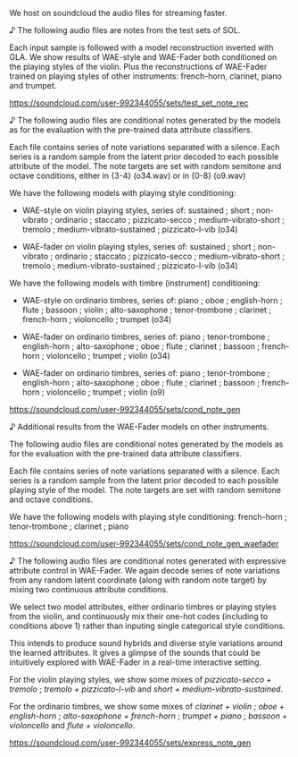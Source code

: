 We host on soundcloud the audio files for streaming faster.

♪ The following audio files are notes from the test sets of SOL.

Each input sample is followed with a model reconstruction inverted with GLA. We show results of WAE-style and WAE-Fader both conditioned on the playing styles of the violin. Plus the reconstructions of WAE-Fader trained on playing styles of other instruments: french-horn, clarinet, piano and trumpet.

https://soundcloud.com/user-992344055/sets/test_set_note_rec

♪ The following audio files are conditional notes generated by the models as for the evaluation with the pre-trained data attribute classifiers.

Each file contains series of note variations separated with a silence. Each series is a random sample from the latent prior decoded to each possible attribute of the model. The note targets are set with random semitone and octave conditions, either in {3-4} (o34.wav) or in {0-8} (o9.wav)

We have the following models with playing style conditioning:

+ WAE-style on violin playing styles, series of: sustained ; short ; non-vibrato ; ordinario ; staccato ; pizzicato-secco ; medium-vibrato-short ; tremolo ; medium-vibrato-sustained ; pizzicato-l-vib (o34)

+ WAE-fader on violin playing styles, series of: sustained ; short ; non-vibrato ; ordinario ; staccato ; pizzicato-secco ; medium-vibrato-short ; tremolo ; medium-vibrato-sustained ; pizzicato-l-vib (o34)

We have the following models with timbre (instrument) conditioning:

+ WAE-style on ordinario timbres, series of: piano ; oboe ; english-horn ; flute ; bassoon ; violin ; alto-saxophone ; tenor-trombone ; clarinet ; french-horn ; violoncello ; trumpet (o34)

+ WAE-fader on ordinario timbres, series of: piano ; tenor-trombone ; english-horn ; alto-saxophone ;  oboe ; flute ; clarinet ; bassoon ; french-horn ; violoncello ; trumpet ; violin (o34)

+ WAE-fader on ordinario timbres, series of: piano ; tenor-trombone ; english-horn ; alto-saxophone ;  oboe ; flute ; clarinet ; bassoon ; french-horn ; violoncello ; trumpet ; violin (o9)

https://soundcloud.com/user-992344055/sets/cond_note_gen

♪ Additional results from the WAE-Fader models on other instruments.

The following audio files are conditional notes generated by the models as for the evaluation with the pre-trained data attribute classifiers.

Each file contains series of note variations separated with a silence. Each series is a random sample from the latent prior decoded to each possible playing style of the model. The note targets are set with random semitone and octave conditions.

We have the following models with playing style conditioning: french-horn ; tenor-trombone ; clarinet ; piano

https://soundcloud.com/user-992344055/sets/cond_note_gen_waefader

♪ The following audio files are conditional notes generated with expressive attribute control in WAE-Fader. We again decode series of note variations from any random latent coordinate (along with random note target) by mixing two continuous attribute conditions.

We select two model attributes, either ordinario timbres or playing styles from the violin, and continuously mix their one-hot codes (including to conditions above 1) rather than inputing single categorical style conditions.

This intends to produce sound hybrids and diverse style variations around the learned attributes. It gives a glimpse of the sounds that could be intuitively explored with WAE-Fader in a real-time interactive setting.

For the violin playing styles, we show some mixes of *pizzicato-secco + tremolo* ; *tremolo + pizzicato-l-vib* and *short + medium-vibrato-sustained*.

For the ordinario timbres, we show some mixes of *clarinet + violin* ; *oboe + english-horn* ; *alto-saxophone + french-horn* ; *trumpet + piano* ; *bassoon + violoncello* and *flute + violoncello*.


https://soundcloud.com/user-992344055/sets/express_note_gen
